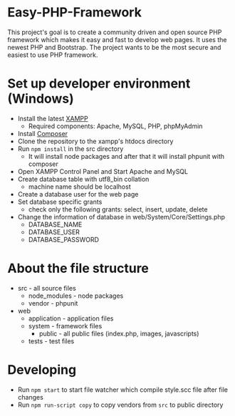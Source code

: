 # Easy-PHP-Framework
This project's goal is to create a community driven and open source PHP framework which makes it easy and fast to develop web pages. It uses the newest PHP and Bootstrap. The project wants to be the most secure and easiest to use PHP framework.

# Set up developer environment (Windows)
- Install the latest [XAMPP](https://www.apachefriends.org/hu/index.html)
  - Required components: Apache, MySQL, PHP, phpMyAdmin
- Install [Composer](https://getcomposer.org/doc/00-intro.md#installation-windows)
- Clone the repository to the xampp's htdocs directory
- Run ```npm install``` in the src directory
  - It will install node packages and after that it will install phpunit with composer
- Open XAMPP Control Panel and Start Apache and MySQL
- Create database table with utf8_bin collation
  - machine name should be localhost
- Create a database user for the web page
- Set database specific grants
    - check only the following grants: select, insert, update, delete
- Change the information of database in web/System/Core/Settings.php
  - DATABASE_NAME
  - DATABASE_USER
  - DATABASE_PASSWORD
  
# About the file structure
- src - all source files
  - node_modules - node packages
  - vendor - phpunit
- web
  - application - application files
  - system - framework files
    - public - all public files (index.php, images, javascripts)
  - tests - test files

# Developing
- Run ```npm start``` to start file watcher which compile style.scc file after file changes
- Run ```npm run-script copy``` to copy vendors from ```src``` to public directory 
